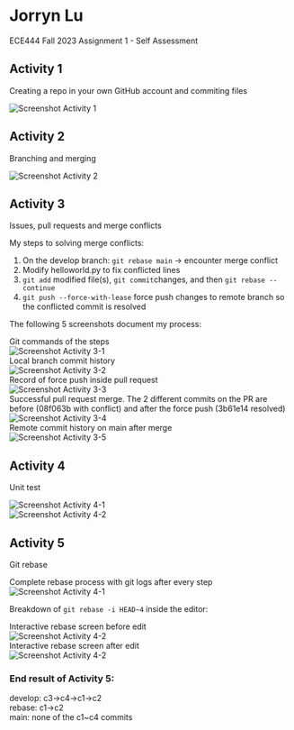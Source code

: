 # Jorryn Lu
ECE444 Fall 2023 Assignment 1 - Self Assessment

## Activity 1
Creating a repo in your own GitHub account and commiting files
<p>
    <img src="screenshots\Activity1-commit.png" alt="Screenshot Activity 1"/>
</p>

## Activity 2
Branching and merging
<p>
    <img src="screenshots\Activity2-branch&merge.png" alt="Screenshot Activity 2"/>
</p>

## Activity 3
Issues, pull requests and merge conflicts

My steps to solving merge conflicts:
1. On the develop branch: `git rebase main` -> encounter merge conflict
2. Modify helloworld.py to fix conflicted lines
3. `git add` modified file(s), `git commit`changes, and then `git rebase --continue`
4. `git push --force-with-lease` force push changes to remote branch so the conflicted commit is resolved

The following 5 screenshots document my process:
<p>
    Git commands of the steps<br/>
    <img src="screenshots\Activity3-1-rebase-main.png" alt="Screenshot Activity 3-1"/><br/>
    Local branch commit history<br/>
    <img src="screenshots\Activity3-2-rebase-commits.png" alt="Screenshot Activity 3-2"/><br/>
    Record of force push inside pull request<br/>
    <img src="screenshots\Activity3-3-force-push.png" alt="Screenshot Activity 3-3"/><br/>
    Successful pull request merge. The 2 different commits on the PR are before (08f063b with conflict) and after the force push  (3b61e14 resolved)<br/>
    <img src="screenshots\Activity3-4-merge.png" alt="Screenshot Activity 3-4"/><br/>
    Remote commit history on main after merge<br/>
    <img src="screenshots\Activity3-5-commits.png" alt="Screenshot Activity 3-5"/><br/>
</p>

## Activity 4
Unit test
<p>
    <img src="screenshots\Activity4-1-local-commit.png" alt="Screenshot Activity 4-1"/><br/>
    <img src="screenshots\Activity4-2-remote-commit.png" alt="Screenshot Activity 4-2"/><br/>
</p>

## Activity 5
Git rebase
<p>
    Complete rebase process with git logs after every step<br/>
    <img src="screenshots\Activity5-1-rebase-process.png" alt="Screenshot Activity 4-1"/><br/>
</p>

Breakdown of `git rebase -i HEAD~4` inside the editor:

<p>
    Interactive rebase screen before edit<br/>
    <img src="screenshots\Activity5-2-interactive-before.png" alt="Screenshot Activity 4-2"/><br/>
    Interactive rebase screen after edit<br/>
    <img src="screenshots\Activity5-3-interactive-after.png" alt="Screenshot Activity 4-2"/><br/>
</p>

### End result of Activity 5:
develop: c3->c4->c1->c2\
rebase: c1->c2\
main: none of the c1~c4 commits
